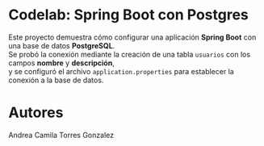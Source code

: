 # Codelab: Spring Boot con Postgres


Este proyecto demuestra cómo configurar una aplicación **Spring Boot** con una base de datos **PostgreSQL**.  
Se probó la conexión mediante la creación de una tabla `usuarios` con los campos **nombre** y **descripción**,  
y se configuró el archivo `application.properties` para establecer la conexión a la base de datos.

# Autores

Andrea Camila Torres Gonzalez
